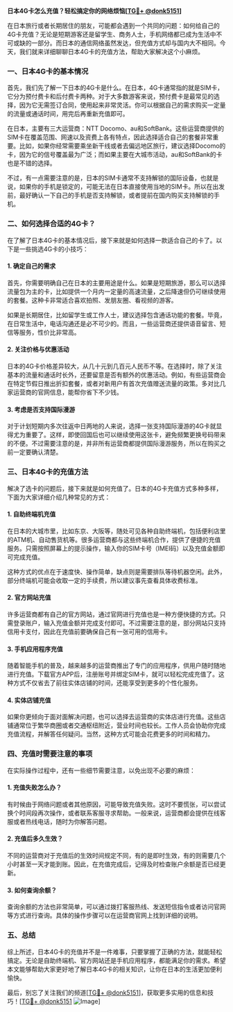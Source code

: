 **日本4G卡怎么充值？轻松搞定你的网络烦恼[[TG💪+ @donk5151](https://t.me/s/donk5151)]**

在日本旅行或者长期居住的朋友，可能都会遇到一个共同的问题：如何给自己的4G卡充值？无论是短期游客还是留学生、商务人士，手机网络都已成为生活中不可或缺的一部分。而日本的通信网络虽然发达，但充值方式却与国内大不相同。今天，我们就来详细聊聊日本4G卡的充值方法，帮助大家解决这个小麻烦。

### 一、日本4G卡的基本情况

首先，我们先了解一下日本的4G卡是什么。在日本，4G卡通常指的就是SIM卡，它分为预付费卡和后付费卡两种。对于大多数游客来说，预付费卡是最常见的选择，因为它无需签订合同，使用起来非常灵活。你可以根据自己的需求购买一定量的流量或通话时间，用完后再重新充值即可。

在日本，主要有三大运营商：NTT Docomo、au和SoftBank。这些运营商提供的SIM卡在覆盖范围、网速以及资费上各有特点，因此选择适合自己的套餐非常重要。比如，如果你经常需要乘坐新干线或者去偏远地区旅行，建议选择Docomo的卡，因为它的信号覆盖最为广泛；而如果主要在大城市活动，au和SoftBank的卡也是不错的选择。

不过，有一点需要注意的是，日本的SIM卡通常不支持解锁的国际设备，也就是说，如果你的手机是锁定的，可能无法在日本直接使用当地的SIM卡。所以在出发前，最好确认一下自己的手机是否支持解锁，或者提前在国内购买支持解锁的手机。

### 二、如何选择合适的4G卡？

在了解了日本4G卡的基本情况后，接下来就是如何选择一款适合自己的卡了。以下是一些挑选4G卡的小技巧：

#### 1. 确定自己的需求

首先，你需要明确自己在日本的主要用途是什么。如果是短期旅游，那么可以选择流量包为主的卡，比如提供一个月内一定量的高速流量，之后降速但仍可继续使用的套餐。这种卡非常适合喜欢拍照、发朋友圈、看视频的游客。

如果是长期居住，比如留学生或工作人士，建议选择包含通话功能的套餐。毕竟，在日常生活中，电话沟通还是必不可少的。而且，一些运营商还提供语音留言、短信等服务，性价比非常高。

#### 2. 关注价格与优惠活动

日本的4G卡价格差异较大，从几十元到几百元人民币不等。在选择时，除了关注基本的流量和通话时长外，还要留意是否有额外的优惠活动。例如，有些运营商会在特定节假日推出折扣套餐，或者对新用户有首次充值赠送流量的政策。多对比几家运营商的官网信息，能帮你省下不少钱。

#### 3. 考虑是否支持国际漫游

对于计划短期内多次往返中日两地的人来说，选择一张支持国际漫游的4G卡就显得尤为重要了。这样，即使回国后也可以继续使用这张卡，避免频繁更换号码带来的不便。不过需要注意的是，并非所有运营商都提供国际漫游服务，所以在购买之前一定要确认清楚。

### 三、日本4G卡的充值方法

解决了选卡的问题后，接下来就是如何充值了。日本的4G卡充值方式多种多样，下面为大家详细介绍几种常见的方式：

#### 1. 自助终端机充值

在日本的大城市里，比如东京、大阪等，随处可见各种自助终端机，包括便利店里的ATM机、自动售货机等。很多运营商都与这些终端机合作，提供了便捷的充值服务。只需按照屏幕上的提示操作，输入你的SIM卡号（IMEI码）以及充值金额即可完成充值。

这种方式的优点在于速度快、操作简单，缺点则是需要排队等待机器空闲。此外，部分终端机可能会收取一定的手续费，所以建议事先查看具体收费标准。

#### 2. 官方网站充值

许多运营商都有自己的官方网站，通过官网进行充值也是一种方便快捷的方式。只需登录账户，输入充值金额并完成支付即可。不过需要注意的是，部分网站只支持信用卡支付，因此在充值前要确保自己有一张可用的信用卡。

#### 3. 手机应用程序充值

随着智能手机的普及，越来越多的运营商推出了专门的应用程序，供用户随时随地进行充值。下载官方APP后，注册账号并绑定SIM卡，就可以轻松完成充值了。这种方式不仅省去了前往实体店铺的时间，还能享受到更多的个性化服务。

#### 4. 实体店铺充值

如果你更倾向于面对面解决问题，也可以选择去运营商的实体店进行充值。这些店铺通常位于繁华商圈或者交通枢纽附近，营业时间也较长。工作人员会协助你完成充值流程，并解答任何疑问。当然，这种方式可能会花费更多的时间和精力。

### 四、充值时需要注意的事项

在实际操作过程中，还有一些细节需要注意，以免出现不必要的麻烦：

#### 1. 充值失败怎么办？

有时候由于网络问题或者其他原因，可能导致充值失败。这时不要慌张，可以尝试换个时间段再次操作，或者联系客服寻求帮助。一般来说，运营商都会提供在线客服或者热线电话，随时为你解答问题。

#### 2. 充值后多久生效？

不同的运营商对于充值后的生效时间规定不同，有的是即时生效，有的则需要几个小时甚至一天才能到账。因此，在充值完成后，记得及时检查账户余额是否已经更新。

#### 3. 如何查询余额？

查询余额的方法也非常简单，可以通过拨打客服热线、发送短信指令或者访问官网等方式进行查询。具体的操作步骤可以在运营商官网上找到详细的说明。

### 五、总结

综上所述，日本4G卡的充值并不是一件难事，只要掌握了正确的方法，就能轻松搞定。无论是自助终端机、官方网站还是手机应用程序，都能满足你的需求。希望本文能够帮助大家更好地了解日本4G卡的相关知识，让你在日本的生活更加便利愉快。

最后，别忘了关注我们的频道[[TG💪+ @donk5151](https://t.me/s/donk5151)]，获取更多实用的信息和技巧！[[TG💪+ @donk5151](https://t.me/s/donk5151) ![Image](https://i.postimg.cc/rwNCRYN7/Snipaste-2025-04-30-17-27-05.png)]